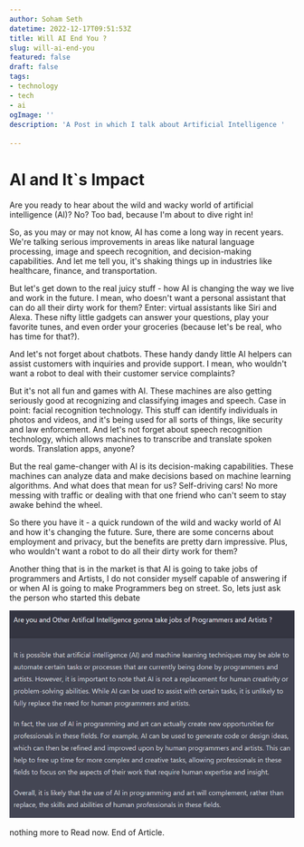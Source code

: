 ```yaml
---
author: Soham Seth
datetime: 2022-12-17T09:51:53Z
title: Will AI End You ?
slug: will-ai-end-you
featured: false
draft: false
tags:
- technology
- tech
- ai
ogImage: ''
description: 'A Post in which I talk about Artificial Intelligence '

---
```

# AI and It\`s Impact

Are you ready to hear about the wild and wacky world of artificial intelligence (AI)? No? Too bad, because I'm about to dive right in!

So, as you may or may not know, AI has come a long way in recent years. We're talking serious improvements in areas like natural language processing, image and speech recognition, and decision-making capabilities. And let me tell you, it's shaking things up in industries like healthcare, finance, and transportation.

But let's get down to the real juicy stuff - how AI is changing the way we live and work in the future. I mean, who doesn't want a personal assistant that can do all their dirty work for them? Enter: virtual assistants like Siri and Alexa. These nifty little gadgets can answer your questions, play your favorite tunes, and even order your groceries (because let's be real, who has time for that?).

And let's not forget about chatbots. These handy dandy little AI helpers can assist customers with inquiries and provide support. I mean, who wouldn't want a robot to deal with their customer service complaints?

But it's not all fun and games with AI. These machines are also getting seriously good at recognizing and classifying images and speech. Case in point: facial recognition technology. This stuff can identify individuals in photos and videos, and it's being used for all sorts of things, like security and law enforcement. And let's not forget about speech recognition technology, which allows machines to transcribe and translate spoken words. Translation apps, anyone?

But the real game-changer with AI is its decision-making capabilities. These machines can analyze data and make decisions based on machine learning algorithms. And what does that mean for us? Self-driving cars! No more messing with traffic or dealing with that one friend who can't seem to stay awake behind the wheel.

So there you have it - a quick rundown of the wild and wacky world of AI and how it's changing the future. Sure, there are some concerns about employment and privacy, but the benefits are pretty darn impressive. Plus, who wouldn't want a robot to do all their dirty work for them?

Another thing that is in the market is that AI is going to take jobs of programmers and Artists, I do not consider myself capable of answering if or when AI is going to make Programmers beg on street. So, lets just ask the person who started this debate 

![](/uploads/image.png)

nothing more to Read now. End of Article.